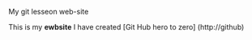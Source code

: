 My git lesseon web-site

This is my **ewbsite** I have created [Git Hub hero to zero] (http://github)